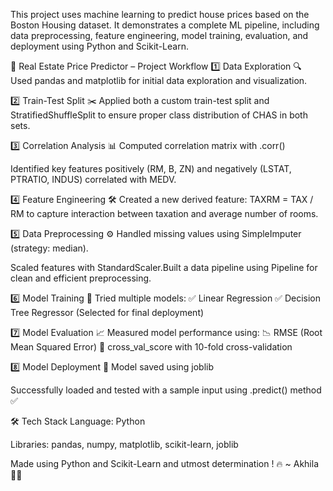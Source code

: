 
This project uses machine learning to predict house prices based on the Boston Housing dataset.
It demonstrates a complete ML pipeline, including data preprocessing, feature engineering, model training, evaluation, and deployment using Python and Scikit-Learn.


🏡 Real Estate Price Predictor – Project Workflow
1️⃣ Data Exploration 🔍
Used pandas and matplotlib for initial data exploration and visualization.


2️⃣ Train-Test Split ✂️
Applied both a custom train-test split and StratifiedShuffleSplit to ensure proper class distribution of CHAS in both sets.

3️⃣ Correlation Analysis 📊
Computed correlation matrix with .corr()

Identified key features positively (RM, B, ZN) and negatively (LSTAT, PTRATIO, INDUS) correlated with MEDV.

4️⃣ Feature Engineering 🛠️
Created a new derived feature:
TAXRM = TAX / RM
to capture interaction between taxation and average number of rooms.

5️⃣ Data Preprocessing ⚙️
Handled missing values using SimpleImputer (strategy: median).

Scaled features with StandardScaler.Built a data pipeline using Pipeline for clean and efficient preprocessing.

6️⃣ Model Training 🧠
Tried multiple models:
✅ Linear Regression
✅ Decision Tree Regressor (Selected for final deployment)

7️⃣ Model Evaluation 📈
Measured model performance using:
📉 RMSE (Root Mean Squared Error)
🔁 cross_val_score with 10-fold cross-validation


8️⃣ Model Deployment 🚀
Model saved using joblib

Successfully loaded and tested with a sample input using .predict() method ✅

🛠 Tech Stack
Language: Python

Libraries: pandas, numpy, matplotlib, scikit-learn, joblib

Made using Python and Scikit-Learn and utmost determination ! 🔥
~ Akhila 👩‍💻




